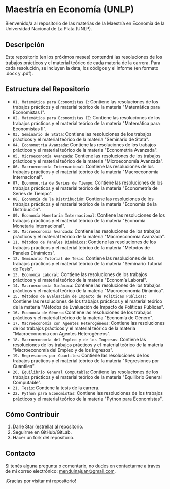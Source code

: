 # Maestría en Economía (UNLP)

Bienvenido/a al repositorio de las materias de la Maestría en Economía de la Universidad Nacional de La Plata (UNLP).

## Descripción

Este repositorio (en los próximos meses) contendrá las resoluciones de los trabajos prácticos y el material teórico de cada materia de la carrera. Para cada resolución, se incluyen la data, los códigos y el informe (en formato .docx y .pdf).

## Estructura del Repositorio

- `01. Matemática para Economistas I`: Contiene las resoluciones de los trabajos prácticos y el material teórico de la materia "Matemática para Economistas I".
- `02. Matemática para Economistas II`: Contiene las resoluciones de los trabajos prácticos y el material teórico de la materia "Matemática para Economistas II".
- `03. Seminario de Stata`: Contiene las resoluciones de los trabajos prácticos y el material teórico de la materia "Seminario de Stata".
- `04. Econometría Avanzada`: Contiene las resoluciones de los trabajos prácticos y el material teórico de la materia "Econometría Avanzada".
- `05. Microeconomía Avanzada`: Contiene las resoluciones de los trabajos prácticos y el material teórico de la materia "Microeconomía Avanzada".
- `06. Macroeconomía Internacional`: Contiene las resoluciones de los trabajos prácticos y el material teórico de la materia "Macroeconomía Internacional".
- `07. Econometría de Series de Tiempo`: Contiene las resoluciones de los trabajos prácticos y el material teórico de la materia "Econometría de Series de Tiempo".
- `08. Economía de la Distribución`: Contiene las resoluciones de los trabajos prácticos y el material teórico de la materia "Economía de la Distribución".
- `09. Economía Monetaria Internacional`: Contiene las resoluciones de los trabajos prácticos y el material teórico de la materia "Economía Monetaria Internacional".
- `10. Macroeconomía Avanzada`: Contiene las resoluciones de los trabajos prácticos y el material teórico de la materia "Macroeconomía Avanzada".
- `11. Métodos de Paneles Dinámicos`: Contiene las resoluciones de los trabajos prácticos y el material teórico de la materia "Métodos de Paneles Dinámicos".
- `12. Seminario Tutorial de Tesis`: Contiene las resoluciones de los trabajos prácticos y el material teórico de la materia "Seminario Tutorial de Tesis".
- `13. Economía Laboral`: Contiene las resoluciones de los trabajos prácticos y el material teórico de la materia "Economía Laboral".
- `14. Macroeconomía Dinámica`: Contiene las resoluciones de los trabajos prácticos y el material teórico de la materia "Macroeconomía Dinámica".
- `15. Métodos de Evaluación de Impacto de Políticas Públicas`: Contiene las resoluciones de los trabajos prácticos y el material teórico de la materia "Métodos de Evaluación de Impacto de Políticas Públicas".
- `16. Economía de Género`: Contiene las resoluciones de los trabajos prácticos y el material teórico de la materia "Economía de Género".
- `17. Macroeconomía con Agentes Heterogéneos`: Contiene las resoluciones de los trabajos prácticos y el material teórico de la materia "Macroeconomía con Agentes Heterogéneos".
- `18. Macroeconomía del Empleo y de los Ingresos`: Contiene las resoluciones de los trabajos prácticos y el material teórico de la materia "Macroeconomía del Empleo y de los Ingresos".
- `19. Regresiones por Cuantiles`: Contiene las resoluciones de los trabajos prácticos y el material teórico de la materia "Regresiones por Cuantiles".
- `20. Equilibrio General Computable`: Contiene las resoluciones de los trabajos prácticos y el material teórico de la materia "Equilibrio General Computable".
- `21. Tesis`: Contiene la tesis de la carrera.
- `22. Python para Economistas`: Contiene las resoluciones de los trabajos prácticos y el material teórico de la materia "Python para Economistas".

## Cómo Contribuir

1. Darle Star (estrella) al repositorio.
2. Seguirme en GitHub/GitLab.
3. Hacer un fork del repositorio.

## Contacto

Si tenés alguna pregunta o comentario, no dudes en contactarme a través de mi correo electrónico: menduinajuan@gmail.com.

¡Gracias por visitar mi repositorio!
